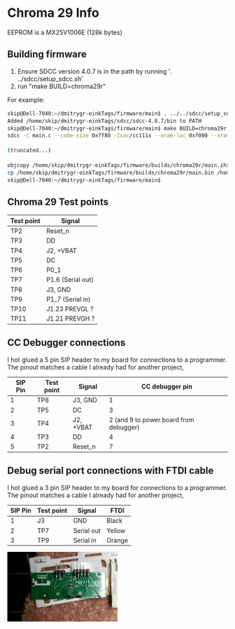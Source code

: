 # Chroma 29 Info

EEPROM is a MX25V1006E (128k bytes)

## Building firmware

1. Ensure SDCC version 4.0.7 is in the path by running '. ../sdcc/setup_sdcc.sh'
2. run "make BUILD=chroma29r"

For example:

````bash
skip@Dell-7040:~/dmitrygr-einkTags/firmware/main$ . ../../sdcc/setup_sdcc.sh
Added /home/skip/dmitrygr-einkTags/sdcc/sdcc-4.0.7/bin to PATH
skip@Dell-7040:~/dmitrygr-einkTags/firmware/main$ make BUILD=chroma29r
sdcc -c main.c --code-size 0x7f80 -Isoc/cc111x --xram-loc 0xf000 --xram-size 0xda2 --model-medium -Icpu/8051 -mmcs51 --std-c2x --opt-code-size --peep-file cpu/8051/peep.def --fomit-frame-pointer -Iboard/chroma29r -Isoc/cc111x -Icpu/8051 -DBARCODE -I. -o main.rel

(truncated...)

objcopy /home/skip/dmitrygr-einkTags/firmware/builds/chroma29r/main.ihx /home/skip/dmitrygr-einkTags/firmware/builds/chroma29r/main.bin -I ihex -O binary
cp /home/skip/dmitrygr-einkTags/firmware/builds/chroma29r/main.bin /home/skip/dmitrygr-einkTags/firmware/prebuilt/chroma29r.bin
skip@Dell-7040:~/dmitrygr-einkTags/firmware/main$
````

## Chroma 29 Test points

| Test point | Signal | 
|-|-|
| TP2  | Reset_n |
|TP3 | DD |
|TP4| J2, +VBAT | 
|TP5 | DC | 
|TP6 | P0_1 |
|TP7 | P1.6 (Serial out) |
|TP8 | J3, GND |
|TP9 | P1_7 (Serial in) |
|TP10| J1.23 PREVGL ?|
|TP11 | J1.21 PREVGH ? |

## CC Debugger connections

I hot glued a 5 pin SIP header to my board for connections to a programmer. 
The pinout matches a cable I already had for another project,

| SIP Pin | Test point | Signal | CC debugger pin |
|-|-|-|-|
|1|TP8 | J3, GND |  1 |
|2|TP5 | DC | 3 |
|3|TP4| J2, +VBAT | 2 (and 9 to power board from debugger) |
|4|TP3 | DD | 4 |
|5|TP2  | Reset_n | 7 |


## Debug serial port connections with FTDI cable

I hot glued a 3 pin SIP header to my board for connections to a programmer. 
The pinout matches a cable I already had for another project,

| SIP Pin | Test point | Signal | FTDI |
|-|-|-|-|
|1| J3  | GND | Black |
|2|TP7 | Serial out | Yellow |
|3|TP9 | Serial in | Orange |

<img src="https://github.com/skiphansen/dmitrygr-einkTags/blob/master/assets/chroma29_connections.png" width=50%>

